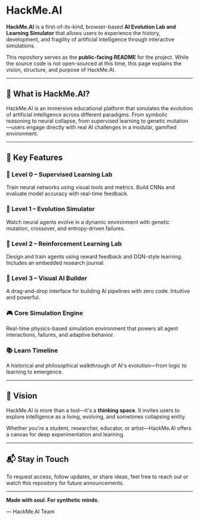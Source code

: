 # HackMe.AI

**HackMe.AI** is a first-of-its-kind, browser-based **AI Evolution Lab and Learning Simulator** that allows users to experience the history, development, and fragility of artificial intelligence through interactive simulations.

This repository serves as the **public-facing README** for the project. While the source code is not open-sourced at this time, this page explains the vision, structure, and purpose of HackMe.AI.

---

## 🚀 What is HackMe.AI?

HackMe.AI is an immersive educational platform that simulates the evolution of artificial intelligence across different paradigms. From symbolic reasoning to neural collapse, from supervised learning to genetic mutation—users engage directly with real AI challenges in a modular, gamified environment.

---

## 🔑 Key Features

### 🧩 Level 0 – Supervised Learning Lab
Train neural networks using visual tools and metrics. Build CNNs and evaluate model accuracy with real-time feedback.

### 🐜 Level 1 – Evolution Simulator
Watch neural agents evolve in a dynamic environment with genetic mutation, crossover, and entropy-driven failures.

### 🧪 Level 2 – Reinforcement Learning Lab
Design and train agents using reward feedback and DQN-style learning. Includes an embedded research journal.

### 🧠 Level 3 – Visual AI Builder
A drag-and-drop interface for building AI pipelines with zero code. Intuitive and powerful.

### 🎮 Core Simulation Engine
Real-time physics-based simulation environment that powers all agent interactions, failures, and adaptive behavior.

### 📚 Learn Timeline
A historical and philosophical walkthrough of AI's evolution—from logic to learning to emergence.

---

## 🎯 Vision

HackMe.AI is more than a tool—it's a **thinking space**. It invites users to explore intelligence as a living, evolving, and sometimes collapsing entity.

Whether you're a student, researcher, educator, or artist—HackMe.AI offers a canvas for deep experimentation and learning.

---

## 📬 Stay in Touch

To request access, follow updates, or share ideas, feel free to reach out or watch this repository for future announcements.

---

**Made with soul. For synthetic minds.**

— HackMe.AI Team
